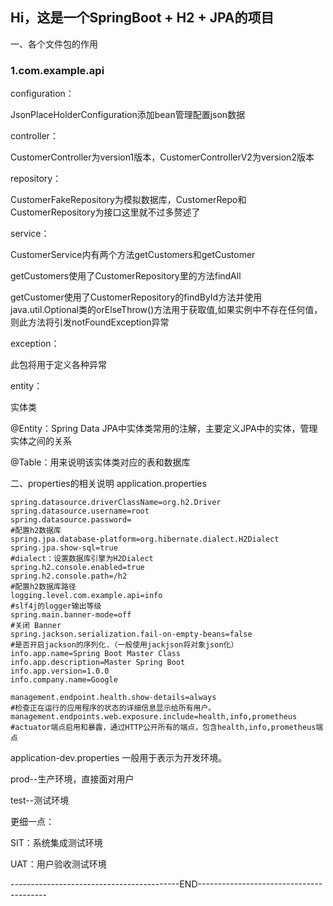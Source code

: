 ## Hi，这是一个SpringBoot + H2 + JPA的项目
<p>一、各个文件包的作用</p>

### 1.com.example.api
<div>
<p>configuration：</p>
<p>JsonPlaceHolderConfiguration添加bean管理配置json数据</p>
<p>controller：</p>
<p>CustomerController为version1版本，CustomerControllerV2为version2版本</p>
<p>repository：</p>
<p>CustomerFakeRepository为模拟数据库，CustomerRepo和CustomerRepository为接口这里就不过多赘述了</p>
<p>service：</p>
<p>CustomerService内有两个方法getCustomers和getCustomer</p>
<p>getCustomers使用了CustomerRepository里的方法findAll</p>
<p>getCustomer使用了CustomerRepository的findById方法并使用java.util.Optional类的orElseThrow()方法用于获取值,如果实例中不存在任何值，则此方法将引发notFoundException异常</p>
<p>exception：</p>
<p>此包将用于定义各种异常</p>
<p>entity：</p>
<p>实体类</p>
<p>@Entity：Spring Data JPA中实体类常用的注解，主要定义JPA中的实体，管理实体之间的关系</p>
<p>@Table：用来说明该实体类对应的表和数据库</p>
</div>

二、properties的相关说明
application.properties
```properties
spring.datasource.driverClassName=org.h2.Driver
spring.datasource.username=root
spring.datasource.password=
#配置h2数据库
spring.jpa.database-platform=org.hibernate.dialect.H2Dialect
spring.jpa.show-sql=true
#dialect：设置数据库引擎为H2Dialect
spring.h2.console.enabled=true
spring.h2.console.path=/h2
#配置h2数据库路径
logging.level.com.example.api=info
#slf4j的logger输出等级
spring.main.banner-mode=off
#关闭 Banner
spring.jackson.serialization.fail-on-empty-beans=false
#是否开启jackson的序列化.（一般使用jackjson将对象json化）
info.app.name=Spring Boot Master Class
info.app.description=Master Spring Boot
info.app.version=1.0.0
info.company.name=Google

management.endpoint.health.show-details=always
#检查正在运行的应用程序的状态的详细信息显示给所有用户。
management.endpoints.web.exposure.include=health,info,prometheus
#actuator端点启用和暴露，通过HTTP公开所有的端点，包含health,info,prometheus端点
```
application-dev.properties
一般用于表示为开发环境。
<p>prod--生产环境，直接面对用户</p>
<p>test--测试环境</p>
<p>更细一点：</p>
<p>SIT：系统集成测试环境</p>
<p>UAT：用户验收测试环境</p>
------------------------------------------END----------------------------------------